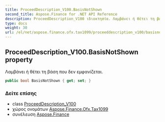 ```yaml
---
title: ProceedDescription_V100.BasisNotShown
second_title: Aspose.Finance for .NET API Reference
description: ProceedDescription_V100 ιδιοκτησία. Λαμβάνει ή θέτει τη βάση που δεν εμφανίζεται.
type: docs
weight: 30
url: /el/net/aspose.finance.ofx.tax1099/proceeddescription_v100/basisnotshown/
---
```

## ProceedDescription_V100.BasisNotShown property

Λαμβάνει ή θέτει τη βάση που δεν εμφανίζεται.

```csharp
public bool BasisNotShown { get; set; }
```

### Δείτε επίσης

* class [ProceedDescription_V100](../)
* χώρος ονομάτων [Aspose.Finance.Ofx.Tax1099](../../proceeddescription_v100/)
* συνέλευση [Aspose.Finance](../../../)



